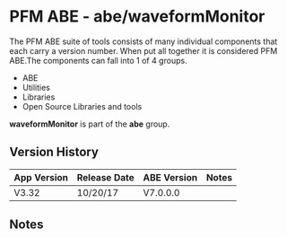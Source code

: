 # PFM ABE - abe/waveformMonitor

The PFM ABE suite of tools consists of many individual components that each carry a version number.  When put all together it is considered PFM ABE.The components can fall into 1 of 4 groups.
- ABE
- Utilities
- Libraries
- Open Source Libraries and tools

**waveformMonitor** is part of the **abe** group.

## Version History

|App Version|Release Date|ABE Version|Notes|
|-------|------------|-----|---|
|V3.32|10/20/17|V7.0.0.0|  |

## Notes
